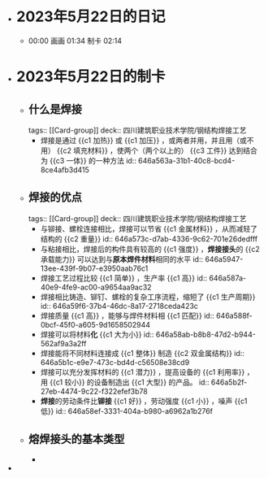 - # 2023年5月22日的日记
	- 00:00
	  画画
	  01:34
	  制卡
	  02:14
- # 2023年5月22日的制卡
	- ## 什么是焊接
	  tags:: [[Card-group]]
	  deck:: 四川建筑职业技术学院/钢结构焊接工艺
		- 焊接是通过 {{c1 加热}} 或 {{c1 加压}} ，或两者并用，并且用（或不用） {{c2 填充材料}} ，使两个（两个以上的） {{c3 工件}} 达到结合为 {{c3 一体}} 的一种方法
		  id:: 646a563a-31b1-40c8-bcd4-8ce4afb3d415
	- ## 焊接的优点
	  tags:: [[Card-group]]
	  deck:: 四川建筑职业技术学院/钢结构焊接工艺
		- 与铆接、螺栓连接相比，焊接可以节省 {{c1 金属材料}} ，从而减轻了结构的 {{c2 重量}}
		  id:: 646a573c-d7ab-4336-9c62-701e26dedfff
		- 与粘接相比，焊接后的构件具有较高的 {{c1 强度}} ，**焊接接头**的 {{c2 承载能力}} 可以达到与**原本焊件材料**相同的水平
		  id:: 646a5947-13ee-439f-9b07-e3950aab76c1
		- 焊接工艺过程比较 {{c1 简单}} ，生产率 {{c1 高}}
		  id:: 646a587a-40e9-4fe9-ac00-a9654aa9ac32
		- 焊接相比铸造、铆钉、螺栓的复杂工序流程，缩短了 {{c1 生产周期}}
		  id:: 646a59f6-37b4-46dc-8a17-2718ceda423c
		- 焊接质量 {{c1 高}} ，能够与焊件材料相 {{c1 匹配}}
		  id:: 646a588f-0bcf-45f0-a605-9d1658502944
		- 焊接可以将材料**化** {{c1 大为小}}
		  id:: 646a58ab-b8b8-47d2-b944-562af9a3a2ff
		- 焊接能将不同材料连接成 {{c1 整体}} 制造 {{c2 双金属结构}}
		  id:: 646a5b1c-e9e7-473c-bd4d-c56508e38cd9
		- 焊接可以充分发挥材料的 {{c1 潜力}} ，提高设备的 {{c1 利用率}} ，用 {{c1 较小}} 的设备制造出 {{c1 大型}} 的产品。
		  id:: 646a5b2f-27eb-4474-9c22-f322efef3b78
		- **焊接**的劳动条件比**铆接** {{c1 好}} ，劳动强度 {{c1 小}} ，噪声 {{c1 低}}
		  id:: 646a58ef-3331-404a-b980-a6962a1b276f
	- ## 熔焊接头的基本类型
		-
-
